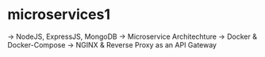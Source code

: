 # microservices1

-> NodeJS, ExpressJS, MongoDB
-> Microservice Architechture
-> Docker & Docker-Compose
-> NGINX & Reverse Proxy as an API Gateway
